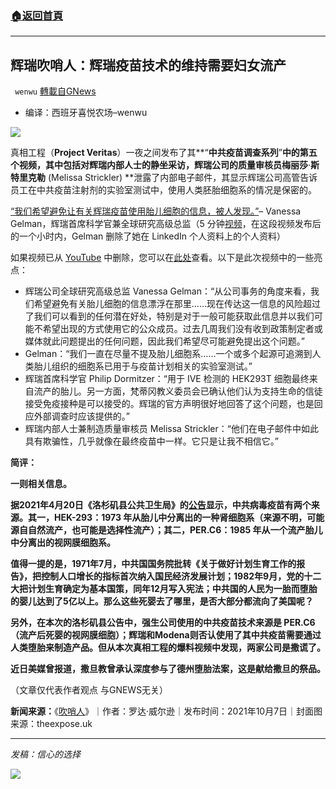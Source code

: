 ###  [:house:返回首頁](https://github.com/ourhimalayas/txt)
---


## 辉瑞吹哨人：辉瑞疫苗技术的维持需要妇女流产
` wenwu` [轉載自GNews](https://gnews.org/zh-hans/1579643/)

- 编译：西班牙喜悦农场–wenwu


![](https://assets.gnews.org/wp-content/uploads/2021/10/Oct-7a.jpg)

真相工程（**Project Veritas**）一夜之间发布了其**“**中共疫苗调查系列**”**中的第五个视频，其中包括对辉瑞内部人士的静坐采访，辉瑞公司的质量审核员梅丽莎**·**斯特里克勒** (Melissa Strickler) **泄露了内部电子邮件，其显示辉瑞公司高管告诉员工在中共疫苗注射剂的实验室测试中，使用人类胚胎细胞系的情况是保密的。

[“我们希望避免让有关辉瑞疫苗使用胎儿细胞的信息，被人发现。”](https://t.me/project_veritas/1036)– Vanessa Gelman，辉瑞首席科学官兼全球研究高级总监（5 分钟[视频](https://videopress.com/v/ww7oRtEb)，在这段视频发布后的一个小时内，Gelman 删除了她在 LinkedIn 个人资料上的个人资料）

如果视频已从 [YouTube](https://www.youtube.com/watch?v=FUXGB5FzhPc) 中删除，您可以在[此处](https://www.projectveritas.com/news/pfizer-leaks-whistleblower-goes-on-record-reveals-internal-emails-from-chief/)查看。以下是此次视频中的一些亮点：

- 辉瑞公司全球研究高级总监 Vanessa Gelman：“从公司事务的角度来看，我们希望避免有关胎儿细胞的信息漂浮在那里……现在传达这一信息的风险超过了我们可以看到的任何潜在好处，特别是对于一般可能获取此信息并以我们可能不希望出现的方式使用它的公众成员。过去几周我们没有收到政策制定者或媒体就此问题提出的任何问题，因此我们希望尽可能避免提出这个问题。”
- Gelman：“我们一直在尽量不提及胎儿细胞系……一个或多个起源可追溯到人类胎儿组织的细胞系已用于与疫苗计划相关的实验室测试。”
- 辉瑞首席科学官 Philip Dormitzer：“用于 IVE 检测的 HEK293T 细胞最终来自流产的胎儿。另一方面，梵蒂冈教义委员会已确认他们认为支持生命的信徒接受免疫接种是可以接受的。辉瑞的官方声明很好地回答了这个问题，也是回应外部调查时应该提供的。”
- 辉瑞内部人士兼制造质量审核员 Melissa Strickler：“他们在电子邮件中如此具有欺骗性，几乎就像在最终疫苗中一样。它只是让我不相信它。”


**简评：**

**一则相关信息。**

**据2021年4月20日《洛杉矶县公共卫生局》的[公告](http://www.publichealth.lacounty.gov/media/Coronavirus/docs/vaccine/VaccineDevelopment_FetalCellLines-SimplifiedChinese.pdf)显示，中共病毒疫苗有两个来源。其一，HEK-293：1973 年从胎儿中分离出的一种肾细胞系（来源不明，可能源自自然流产，也可能是选择性流产）；其二，PER.C6：1985 年从一个流产胎儿中分离出的视网膜细胞系。**

**值得一提的是，1971年7月，中共国国务院批转《关于做好计划生育工作的报告》，把控制人口增长的指标首次纳入国民经济发展计划；1982年9月，党的十二大把计划生育确定为基本国策，同年12月写入宪法；中共国的人民为一胎而堕胎的婴儿达到了5亿以上。那么这些死婴去了哪里，是否大部分都流向了美国呢？**

**另外，在本次的洛杉矶县公告中，强生公司使用的中共疫苗技术来源是 PER.C6（流产后死婴的视网膜细胞）；辉瑞和Modena则否认使用了其中共疫苗需要通过人类堕胎来制造产品。但从本次真相工程的爆料视频中发现，两家公司是撒谎了。**

**近日美媒曾报道，撒旦教曾承认深度参与了德州堕胎法案，这是献给撒旦的祭品。**

（文章仅代表作者观点 与GNEWS无关）

**新闻来源：**《[吹哨人](https://theexpose.uk/2021/10/07/covidvaxexposed-part-5-pfizer-whistle-blower-reveals-internal-emails-from-chief-scientific-officer-discussing-covid-injections-we-want-to-avoid-having-the-information-on-the-foetal-cell/)》｜作者：罗达·威尔逊｜发布时间：2021年10月7日｜封面图来源：theexpose.uk

* * *

*发稿：信心的选择*

![](https://assets.gnews.org/wp-content/uploads/2021/10/GNEWS_CH.-1.jpeg)
